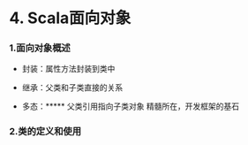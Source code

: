 # 4. Scala面向对象

### 1.面向对象概述

* 封装：属性方法封装到类中

* 继承：父类和子类直接的关系

* 多态：\*\*\*\*\* 父类引用指向子类对象 精髓所在，开发框架的基石 



### 2.类的定义和使用



